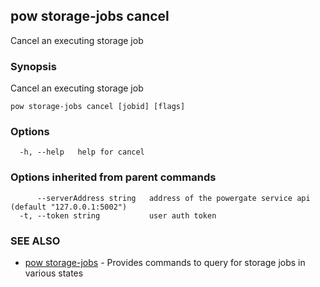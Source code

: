 ## pow storage-jobs cancel

Cancel an executing storage job

### Synopsis

Cancel an executing storage job

```
pow storage-jobs cancel [jobid] [flags]
```

### Options

```
  -h, --help   help for cancel
```

### Options inherited from parent commands

```
      --serverAddress string   address of the powergate service api (default "127.0.0.1:5002")
  -t, --token string           user auth token
```

### SEE ALSO

-   [pow storage-jobs](pow_storage-jobs.md) - Provides commands to query for storage jobs in various states
